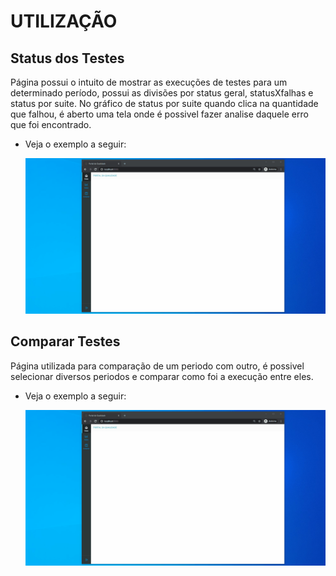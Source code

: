 # UTILIZAÇÃO

## Status dos Testes
Página possui o intuito de mostrar as execuções de testes para um determinado período, possui as divisões por status geral, statusXfalhas e status por suite. No gráfico de status por suite quando clica na quantidade que falhou, é aberto uma tela onde é possivel fazer analise daquele erro que foi encontrado.

- Veja o exemplo a seguir:

    ![](./gifs/status_testes.gif)

## Comparar Testes

Página utilizada para comparação de um periodo com outro, é possivel selecionar diversos periodos e comparar como foi a execução entre eles.

- Veja o exemplo a seguir:

    ![](./gifs/comparar_testes.gif)
